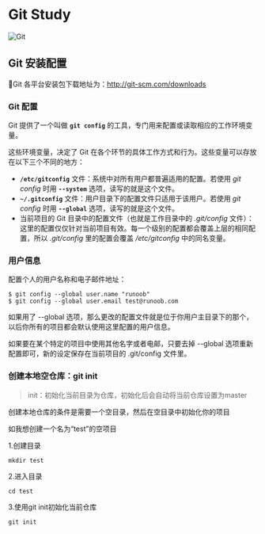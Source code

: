 # Git Study

![Git](images/git.png)

## Git 安装配置

🔗Git 各平台安装包下载地址为：http://git-scm.com/downloads

### Git 配置

Git 提供了一个叫做 **`git config`** 的工具，专门用来配置或读取相应的工作环境变量。

这些环境变量，决定了 Git 在各个环节的具体工作方式和行为。这些变量可以存放在以下三个不同的地方：

- **`/etc/gitconfig`** 文件：系统中对所有用户都普遍适用的配置。若使用 *git config* 时用 **`--system`** 选项，读写的就是这个文件。
- **`~/.gitconfig`** 文件：用户目录下的配置文件只适用于该用户。若使用 *git config* 时用 **`--global`** 选项，读写的就是这个文件。
- 当前项目的 Git 目录中的配置文件（也就是工作目录中的 *.git/config* 文件）：这里的配置仅仅针对当前项目有效。每一个级别的配置都会覆盖上层的相同配置，所以 *.git/config* 里的配置会覆盖 */etc/gitconfig* 中的同名变量。

### 用户信息

配置个人的用户名称和电子邮件地址：

```
$ git config --global user.name "runoob"
$ git config --global user.email test@runoob.com
```

如果用了 --global 选项，那么更改的配置文件就是位于你用户主目录下的那个，以后你所有的项目都会默认使用这里配置的用户信息。

如果要在某个特定的项目中使用其他名字或者电邮，只要去掉 --global 选项重新配置即可，新的设定保存在当前项目的 .git/config 文件里。

### 创建本地空仓库：git init

> init：初始化当前目录为仓库，初始化后会自动将当前仓库设置为master

创建本地仓库的条件是需要一个空目录，然后在空目录中初始化你的项目

如我想创建一个名为“test”的空项目

1.创建目录

```
mkdir test
```
2.进入目录

```
cd test
```
3.使用git init初始化当前仓库
```
git init
```
